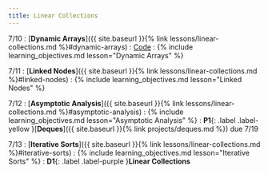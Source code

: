 ```yaml
---
title: Linear Collections
---
```


7/10
: [**Dynamic Arrays**]({{ site.baseurl }}{% link lessons/linear-collections.md %}#dynamic-arrays)
  : [Code](https://gist.github.com/kevinlin1/4017b075ad536ea07d12dbe22c882b6c)
: {% include learning_objectives.md lesson="Dynamic Arrays" %}

7/11
: [**Linked Nodes**]({{ site.baseurl }}{% link lessons/linear-collections.md %}#linked-nodes)
: {% include learning_objectives.md lesson="Linked Nodes" %}

7/12
: [**Asymptotic Analysis**]({{ site.baseurl }}{% link lessons/linear-collections.md %}#asymptotic-analysis)
: {% include learning_objectives.md lesson="Asymptotic Analysis" %}
: **P1**{: .label .label-yellow }[**Deques**]({{ site.baseurl }}{% link projects/deques.md %}) due 7/19

7/13
: [**Iterative Sorts**]({{ site.baseurl }}{% link lessons/linear-collections.md %}#iterative-sorts)
: {% include learning_objectives.md lesson="Iterative Sorts" %}
: **D1**{: .label .label-purple }**Linear Collections**
